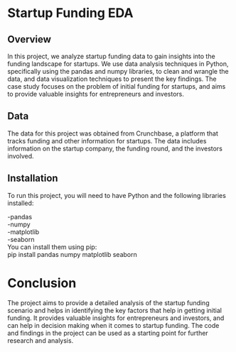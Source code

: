 # Startup Funding EDA
## Overview
In this project, we analyze startup funding data to gain insights into the funding landscape for startups. We use data analysis techniques in Python, specifically using the pandas and numpy libraries, to clean and wrangle the data, and data visualization techniques to present the key findings. The case study focuses on the problem of initial funding for startups, and aims to provide valuable insights for entrepreneurs and investors.

## Data
The data for this project was obtained from Crunchbase, a platform that tracks funding and other information for startups. The data includes information on the startup company, the funding round, and the investors involved.

## Installation
To run this project, you will need to have Python and the following libraries installed:

-pandas                                                      
-numpy                                                           
-matplotlib                                                  
-seaborn                                                        
You can install them using pip:                                 
pip install pandas numpy matplotlib seaborn

# Conclusion
The project aims to provide a detailed analysis of the startup funding scenario and helps in identifying the key factors that help in getting initial funding. It provides valuable insights for entrepreneurs and investors, and can help in decision making when it comes to startup funding. The code and findings in the project can be used as a starting point for further research and analysis.
